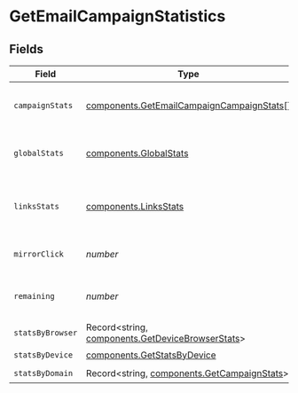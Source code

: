 # GetEmailCampaignStatistics


## Fields

| Field                                                                                                  | Type                                                                                                   | Required                                                                                               | Description                                                                                            | Example                                                                                                |
| ------------------------------------------------------------------------------------------------------ | ------------------------------------------------------------------------------------------------------ | ------------------------------------------------------------------------------------------------------ | ------------------------------------------------------------------------------------------------------ | ------------------------------------------------------------------------------------------------------ |
| `campaignStats`                                                                                        | [components.GetEmailCampaignCampaignStats](../../models/components/getemailcampaigncampaignstats.md)[] | :heavy_check_mark:                                                                                     | List-wise statistics of the campaign.                                                                  |                                                                                                        |
| `globalStats`                                                                                          | [components.GlobalStats](../../models/components/globalstats.md)                                       | :heavy_check_mark:                                                                                     | Overall statistics of the campaign                                                                     |                                                                                                        |
| `linksStats`                                                                                           | [components.LinksStats](../../models/components/linksstats.md)                                         | :heavy_check_mark:                                                                                     | Statistics about the number of clicks for the links                                                    | {"example.abc.com":7,"example.domain.com":10}                                                          |
| `mirrorClick`                                                                                          | *number*                                                                                               | :heavy_check_mark:                                                                                     | Number of clicks on mirror link                                                                        | 120                                                                                                    |
| `remaining`                                                                                            | *number*                                                                                               | :heavy_check_mark:                                                                                     | Number of remaning emails to send                                                                      | 1000                                                                                                   |
| `statsByBrowser`                                                                                       | Record<string, [components.GetDeviceBrowserStats](../../models/components/getdevicebrowserstats.md)>   | :heavy_check_mark:                                                                                     | N/A                                                                                                    |                                                                                                        |
| `statsByDevice`                                                                                        | [components.GetStatsByDevice](../../models/components/getstatsbydevice.md)                             | :heavy_check_mark:                                                                                     | N/A                                                                                                    |                                                                                                        |
| `statsByDomain`                                                                                        | Record<string, [components.GetCampaignStats](../../models/components/getcampaignstats.md)>             | :heavy_check_mark:                                                                                     | N/A                                                                                                    |                                                                                                        |
